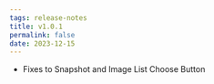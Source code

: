 ```yaml
---
tags: release-notes
title: v1.0.1
permalink: false
date: 2023-12-15
---
```


- Fixes to Snapshot and Image List Choose Button